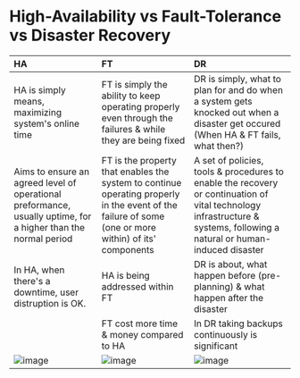 # High-Availability vs Fault-Tolerance vs Disaster Recovery

|HA|FT|DR|
|:-|:-|:-|
|HA is simply means, maximizing system's online time|FT is simply the ability to keep operating properly even through the failures & while they are being fixed|DR is simply, what to plan for and do when a system gets knocked out when a disaster get occured (When HA & FT fails, what then?)|
|Aims to ensure an agreed level of operational preformance, usually uptime, for a higher than the normal period |FT is the property that enables the system to continue operating properly in the event of the failure of some (one or more within) of its' components|A set of policies, tools & procedures to enable the recovery or continuation of vital technology infrastructure & systems, following a natural or human-induced disaster|
|In HA, when there's a downtime, user distruption is OK.|HA is being addressed within FT|DR is about, what happen before (pre-planning) & what happen after the disaster|
||FT cost more time & money compared to HA|In DR taking backups continuously is significant|
|![image](https://user-images.githubusercontent.com/56229135/209504569-6be826c1-a536-4f47-a40d-1ef11118abd5.png)|![image](https://user-images.githubusercontent.com/56229135/209506373-41fa729e-e32c-419d-ac99-925953d2bf4e.png)|![image](https://user-images.githubusercontent.com/56229135/209504912-e47e3b00-5f46-457c-8c88-fe822e48f450.png)|

